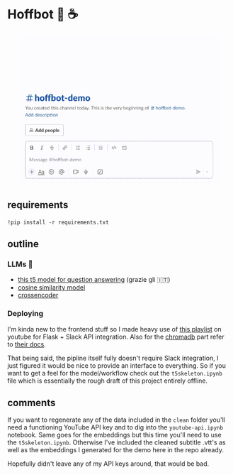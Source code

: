 # Hoffbot :robot: :coffee:

<p align="center">
<img src="media/10x.gif" width=450>
</p>

## requirements 
```
!pip install -r requirements.txt 
```

## outline 
### LLMs :hugs:
* [this t5 model for question answering](https://huggingface.co/MaRiOrOsSi/t5-base-finetuned-question-answering) (grazie gli :it:)
* [cosine similarity model](https://huggingface.co/sentence-transformers/multi-qa-MiniLM-L6-cos-v1)
* [crossencoder](https://huggingface.co/cross-encoder/ms-marco-MiniLM-L-6-v2)

### Deploying 
I'm kinda new to the frontend stuff so I made heavy use of [this playlist](https://www.youtube.com/watch?v=KJ5bFv-IRFM&list=PLzMcBGfZo4-kqyzTzJWCV6lyK-ZMYECDc) on youtube for Flask + Slack API integration. Also for the [chromadb](https://www.trychroma.com) part refer to [their docs](https://docs.trychroma.com). 

That being said, the pipline itself fully doesn't require Slack integration, I just figured it would be nice to provide an interface to everything.  So if you want to get a feel for the model/workflow check out the `t5skeleton.ipynb` file which is essentially the rough draft of this project entirely offline. 

## comments
If you want to regenerate any of the data included in the `clean` folder you'll need a functioning YouTube API key and to dig into the `youtube-api.ipynb` notebook.  Same goes for the embeddings but this time you'll need to use the `t5skeleton.ipynb`. Otherwise I've included the cleaned subtitle .vtt's as well as the embeddings I generated for the demo here in the repo already.

Hopefully didn't leave any of my API keys around, that would be bad.
